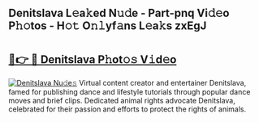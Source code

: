 ## Denitslava L𝚎a𝚔ed N𝚞𝚍e - Part-pnq Vi𝚍𝚎o P𝚑𝚘tos - H𝚘𝚝 O𝚗𝚕yf𝚊ns L𝚎a𝚔s zxEgJ

# <h2><a href="http://kfdi7p.oniu.top/?m=Denitslava">🔗👉 🔴 Denitslava P𝚑ot𝚘𝚜 V𝚒d𝚎o</a></h2>

[![Denitslava Nu𝚍e𝚜](https://i.imgur.com/0qMVB7G.gif)](http://kfdi7p.oniu.top/?m=Denitslava)
Virtual content creator and entertainer Denitslava, famed for publishing dance and lifestyle tutorials through popular dance moves and brief clips. Dedicated animal rights advocate Denitslava, celebrated for their passion and efforts to protect the rights of animals.  
